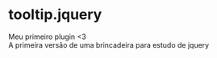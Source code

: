 tooltip.jquery
==============

Meu primeiro plugin <3</br>
A primeira versão de uma brincadeira para estudo de jquery
